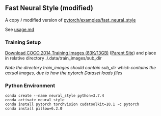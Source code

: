## Fast Neural Style (modified)
A copy / modified version of [pytorch/examples/fast_neural_style](https://github.com/pytorch/examples/tree/master/fast_neural_style)

See [usage.md](./usage.md)

### Training Setup
[Download COCO 2014 Training Images (83K/13GB)](http://images.cocodataset.org/zips/train2014.zip) ([Parent Site](http://cocodataset.org/#download)) and place in relative directory ./.data/train_images/sub_dir

_Note the directory train_images should contain sub_dir which contains the actual images, due to how the pytorch Dataset loads files_

### Python Environment
    conda create --name neural_style python=3.7.4
    conda activate neural_style
    conda install pytorch torchvision cudatoolkit=10.1 -c pytorch
    conda install pillow=6.2.0
